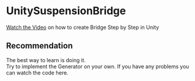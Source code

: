 # UnitySuspensionBridge

[Watch the Video](https://www.youtube.com/watch?v=CKTruZAlyX0) on how to create Bridge Step by Step in Unity 


## Recommendation
The best way to learn is doing it. <br />
Try to implement the Generator on your own. If you have any problems you can watch the code here. 